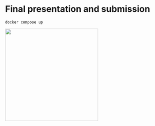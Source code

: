 # Final presentation and submission

```
docker compose up
```

<img src="https://giangzuzana.github.io/images/celebration-time-by-ai.jpg" width="300"/>
